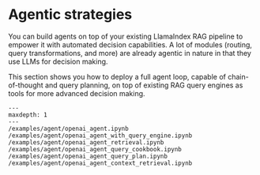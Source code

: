 # Agentic strategies

You can build agents on top of your existing LlamaIndex RAG pipeline to empower it with automated decision capabilities.
A lot of modules (routing, query transformations, and more) are already agentic in nature in that they use LLMs for decision making.

This section shows you how to deploy a full agent loop, capable of chain-of-thought and query planning, on top of existing RAG query engines as tools for more advanced decision making.

```{toctree}
---
maxdepth: 1
---
/examples/agent/openai_agent.ipynb
/examples/agent/openai_agent_with_query_engine.ipynb
/examples/agent/openai_agent_retrieval.ipynb
/examples/agent/openai_agent_query_cookbook.ipynb
/examples/agent/openai_agent_query_plan.ipynb
/examples/agent/openai_agent_context_retrieval.ipynb
```
